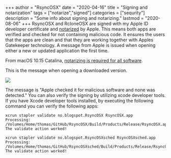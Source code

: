 +++
author = "RsyncOSX"
date = "2020-04-16"
title =  "Signing and notarization"
tags = ["notarize","signed"]
categories = ["sequrity"]
description = "Some info about signing and notarizing."
lastmod = "2020-08-06"
+++
RsyncOSX and RcloneOSX are signed with my Apple ID developer certificate and [notarized](https://support.apple.com/en-us/HT202491) by Apple. This means both apps are verified and checked for not containing malicious code. It ensures the users that the apps are clean and that they are working together with Apples Gatekeeper technology. A message from Apple is issued when opening either a new or updated application the first time.

From macOS 10.15 Catalina, [notarizing is required for all software](https://developer.apple.com/documentation/security/notarizing_your_app_before_distribution).

This is the message when opening a downloaded version.

![](/images/RsyncOSX/master/notarize/verify.png)

The message is "Apple checked it for malicious software and none was detected." You can also verify the signing by utilizing xcode developer tools. If you have Xcode developer tools installed, by executing the following command you can verify the following apps:

```
xcrun stapler validate no.blogspot.RsyncOSX RsyncOSX.app
Processing: /Volumes/Home/thomas/GitHub/RsyncOSX/Build/Products/Release/RsyncOSX.app
The validate action worked!

xcrun stapler validate no.blogspot.RsyncOSXsched RsyncOSXsched.app
Processing: /Volumes/Home/thomas/GitHub/RsyncOSXsched/Build/Products/Release/RsyncOSXsched.app
The validate action worked!
```
